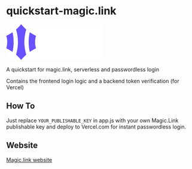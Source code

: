 # quickstart-magic.link

![Magic.link](magic.link.svg)

A quickstart for magic.link, serverless and passwordless login

Contains the frontend login logic and a backend token verification (for Vercel)

## How To

Just replace `YOUR_PUBLISHABLE_KEY` in app.js with your own Magic.Link publishable key and deploy to Vercel.com for instant passwordless login.

## Website
[Magic.link website](https://magic.link)
